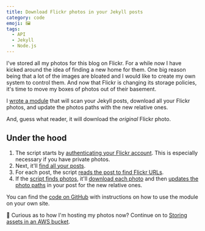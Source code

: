 ```yaml
---
title: Download Flickr photos in your Jekyll posts
category: code
emoji: 🖼
tags:
  - API
  - Jekyll
  - Node.js
---
```


I've stored all my photos for this blog on Flickr. For a while now I have kicked around the idea of finding a new home for them. One big reason being that a lot of the images are bloated and I would like to create my own system to control them. And now that Flickr is changing its storage policies, it's time to move my boxes of photos out of their basement.

I [wrote a module](https://github.com/katydecorah/flickr-to-jekyll) that will scan your Jekyll posts, download all your Flickr photos, and update the photos paths with the new relative ones.

And, guess what reader, it will download the _original_ Flickr photo.

## Under the hood

1. The script starts by [authenticating your Flickr account](https://github.com/katydecorah/flickr-to-jekyll/blob/fb849869c6f7c00da4fc60003e3f6c1c074fe2aa/index.js#L13-L17). This is especially necessary if you have private photos.
2. Next, it'll [find all your posts](https://github.com/katydecorah/flickr-to-jekyll/blob/fb849869c6f7c00da4fc60003e3f6c1c074fe2aa/index.js#L41-L47).
3. For each post, the script [reads the post to find Flickr URLs](https://github.com/katydecorah/flickr-to-jekyll/blob/fb849869c6f7c00da4fc60003e3f6c1c074fe2aa/index.js#L79-L81).
4. If the [script finds photos](https://github.com/katydecorah/flickr-to-jekyll/blob/fb849869c6f7c00da4fc60003e3f6c1c074fe2aa/index.js#L84-L89), it'll [download each photo](https://github.com/katydecorah/flickr-to-jekyll/blob/fb849869c6f7c00da4fc60003e3f6c1c074fe2aa/index.js#L95-L109) and then [updates the photo paths](https://github.com/katydecorah/flickr-to-jekyll/blob/fb849869c6f7c00da4fc60003e3f6c1c074fe2aa/index.js#L112-L121) in your post for the new relative ones.

You can find the [code on GitHub](https://github.com/katydecorah/flickr-to-jekyll/) with instructions on how to use the module on your own site.

🔮 Curious as to how I'm hosting my photos now? Continue on to [Storing assets in an AWS bucket](/code/photos-in-a-bucket/).
